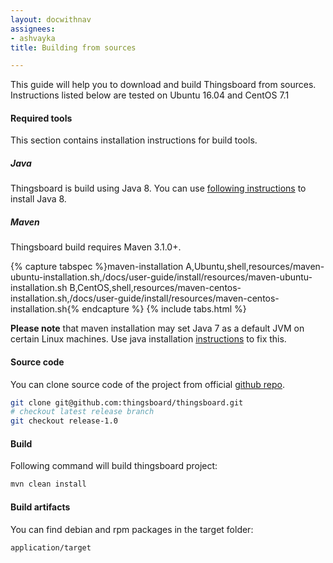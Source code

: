 ```yaml
---
layout: docwithnav
assignees:
- ashvayka
title: Building from sources

---
```


This guide will help you to download and build Thingsboard from sources. Instructions listed below are tested on Ubuntu 16.04 and CentOS 7.1

#### Required tools

This section contains installation instructions for build tools.

##### Java

Thingsboard is build using Java 8. You can use [following instructions](/docs/user-guide/install/linux#java) to install Java 8.

##### Maven

Thingsboard build requires Maven 3.1.0+.

{% capture tabspec %}maven-installation
A,Ubuntu,shell,resources/maven-ubuntu-installation.sh,/docs/user-guide/install/resources/maven-ubuntu-installation.sh
B,CentOS,shell,resources/maven-centos-installation.sh,/docs/user-guide/install/resources/maven-centos-installation.sh{% endcapture %}
{% include tabs.html %}

**Please note** that maven installation may set Java 7 as a default JVM on certain Linux machines. 
Use java installation [instructions](#java) to fix this. 

#### Source code

You can clone source code of the project from official [github repo](https://github.com/thingsboard/thingsboard).

```bash
git clone git@github.com:thingsboard/thingsboard.git
# checkout latest release branch
git checkout release-1.0
```

#### Build

Following command will build thingsboard project:

```bash
mvn clean install
```

#### Build artifacts

You can find debian and rpm packages in the target folder:
 
```bash
application/target
```
 